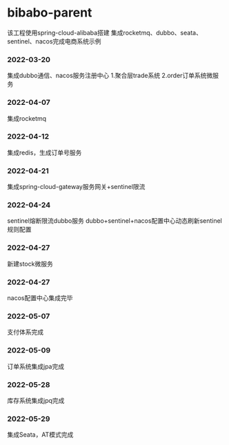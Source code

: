 # bibabo-parent

该工程使用spring-cloud-alibaba搭建
集成rocketmq、dubbo、seata、sentinel、nacos完成电商系统示例

### 2022-03-20
集成dubbo通信、nacos服务注册中心
1.聚合层trade系统
2.order订单系统微服务

### 2022-04-07
集成rocketmq

### 2022-04-12
集成redis，生成订单号服务

### 2022-04-21
集成spring-cloud-gateway服务网关+sentinel限流

### 2022-04-24
sentinel熔断限流dubbo服务
dubbo+sentinel+nacos配置中心动态刷新sentinel规则配置

### 2022-04-27
新建stock微服务

### 2022-04-27
nacos配置中心集成完毕

### 2022-05-07
支付体系完成

### 2022-05-09
订单系统集成jpa完成

### 2022-05-28
库存系统集成jpq完成

### 2022-05-29
集成Seata，AT模式完成